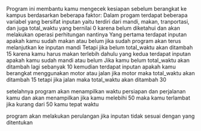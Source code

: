 Program ini membantu kamu mengecek kesiapan sebelum berangkat ke kampus berdasarkan beberapa faktor:
Dalam progam terdapat beberapa variabel yang bersifat inputan yaitu terdiri dari mandi, makan, tranportasi, dan juga total_waktu yang bernilai 0 karena belum diketahui dan akan melakukan operasi perhitungan nantinya
Yang pertama terdapat inputan apakah kamu sudah makan atau belum
jika sudah program akan terus melanjutkan ke inputan mandi 
Tetapi jika belum total_waktu akan ditambah 15 karena kamu harus makan terlebih dahulu
yang kedua terdapat inputan apakah kamu sudah mandi atau belum
Jika kamu belum total_waktu akan ditambah lagi sebanyak 10
kemudian terdapat inputan apakah kamu berangkat menggunakan motor atau jalan
jika motor maka total_waktu akan ditambah 15 tetapi jika jalan maka total_waktu akan ditambah 30

setelahnya program akan menampilkan waktu persiapan dan perjalanan kamu
dan akan menampilkan jika kamu melebihi 50 maka kamu terlambat
jika kurang dari 50 kamu tepat waktu

program akan melakukan perulangan jika inputan tidak sesuai dengan yang ditentukan 